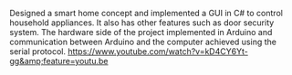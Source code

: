 
Designed a smart home concept and implemented a GUI in C\# to control household appliances. It also has other features such as door security system. The hardware side of the project implemented in Arduino and communication between Arduino and the computer achieved using the serial protocol. https://www.youtube.com/watch?v=kD4CY6Yt-gg&amp;feature=youtu.be
